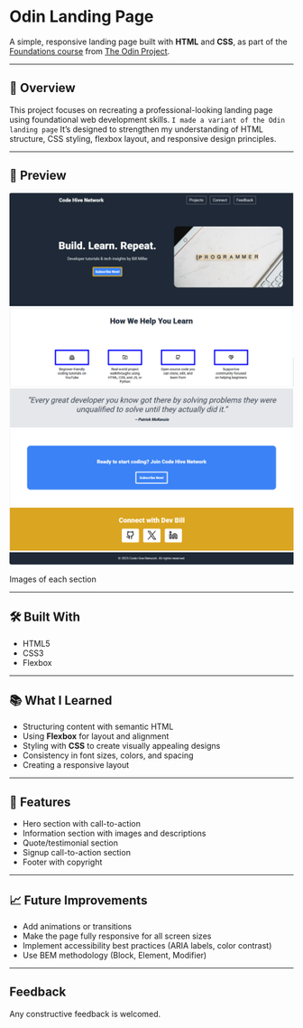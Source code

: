 # Odin Landing Page

A simple, responsive landing page built with **HTML** and **CSS**, as part of the [Foundations course](https://www.theodinproject.com/paths/foundations/courses/foundations) from [The Odin Project](https://www.theodinproject.com/).

---

## 🚀 Overview

This project focuses on recreating a professional-looking landing page using foundational web development skills. ```I made a variant of the Odin landing page``` It’s designed to strengthen my understanding of HTML structure, CSS styling, flexbox layout, and responsive design principles.

---

## 📸 Preview

![Landing Page Hero Section Screenshot](assets/img/hero-section.png)
![Landing Page Info Section Screenshot](assets/img/info-section-img.png)
![Landing Page Quote Section Screenshot](assets/img/quote-section-img.png)
![Landing Page CTA Section Screenshot](assets/img/cta-section-img.png)
![Landing Page Social Media Section Screenshot](assets/img/social-media-section-img.png)
![Landing Page Footer Section Screenshot](assets/img/footer-section-img.png)

Images of each section

---

## 🛠️ Built With

- HTML5  
- CSS3  
- Flexbox

---

## 📚 What I Learned

- Structuring content with semantic HTML
- Using **Flexbox** for layout and alignment
- Styling with **CSS** to create visually appealing designs
- Consistency in font sizes, colors, and spacing
- Creating a responsive layout
---
## 🔧 Features

- Hero section with call-to-action
- Information section with images and descriptions
- Quote/testimonial section
- Signup call-to-action section
- Footer with copyright
---
## 📈 Future Improvements

- Add animations or transitions
- Make the page fully responsive for all screen sizes
- Implement accessibility best practices (ARIA labels, color contrast)
- Use BEM methodology (Block, Element, Modifier)
---
## Feedback
Any constructive feedback is welcomed. 



